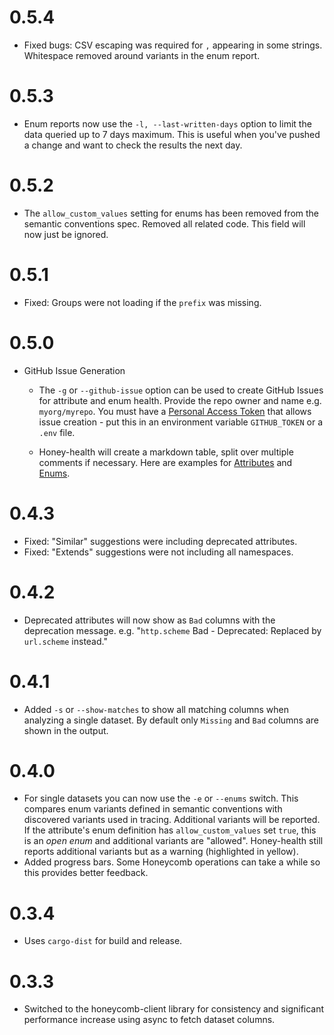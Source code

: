 # 0.5.4

- Fixed bugs: CSV escaping was required for `,` appearing in some strings. Whitespace removed around variants in the enum report.

# 0.5.3

- Enum reports now use the `-l, --last-written-days` option to limit the data queried up to 7 days maximum. This is useful when you've pushed a change and want to check the results the next day.

# 0.5.2

- The `allow_custom_values` setting for enums has been removed from the semantic conventions spec. Removed all related code. This field will now just be ignored.

# 0.5.1

- Fixed: Groups were not loading if the `prefix` was missing.

# 0.5.0

- GitHub Issue Generation
  - The `-g` or `--github-issue` option can be used to create GitHub Issues for attribute and enum health. Provide the repo owner and name e.g. `myorg/myrepo`. You must have a [Personal Access Token](https://docs.github.com/en/authentication/keeping-your-account-and-data-secure/managing-your-personal-access-tokens#creating-a-fine-grained-personal-access-token) that allows issue creation - put this in an environment variable `GITHUB_TOKEN` or a `.env` file.

  - Honey-health will create a markdown table, split over multiple comments if necessary. Here are examples for [Attributes](https://github.com/jerbly/honey-health/issues/1) and [Enums](https://github.com/jerbly/honey-health/issues/2).


# 0.4.3

- Fixed: "Similar" suggestions were including deprecated attributes.
- Fixed: "Extends" suggestions were not including all namespaces.

# 0.4.2

- Deprecated attributes will now show as `Bad` columns with the deprecation message. e.g. "`http.scheme` Bad - Deprecated: Replaced by `url.scheme` instead."

# 0.4.1

- Added `-s` or `--show-matches` to show all matching columns when analyzing a single dataset. By default only `Missing` and `Bad` columns are shown in the output.

# 0.4.0

- For single datasets you can now use the `-e` or `--enums` switch. This compares enum variants defined in semantic conventions with discovered variants used in tracing. Additional variants will be reported. If the attribute's enum definition has `allow_custom_values` set `true`, this is an _open enum_ and additional variants are "allowed". Honey-health still reports additional variants but as a warning (highlighted in yellow).
- Added progress bars. Some Honeycomb operations can take a while so this provides better feedback.

# 0.3.4

- Uses `cargo-dist` for build and release.

# 0.3.3

- Switched to the honeycomb-client library for consistency and significant performance increase using async to fetch dataset columns.
